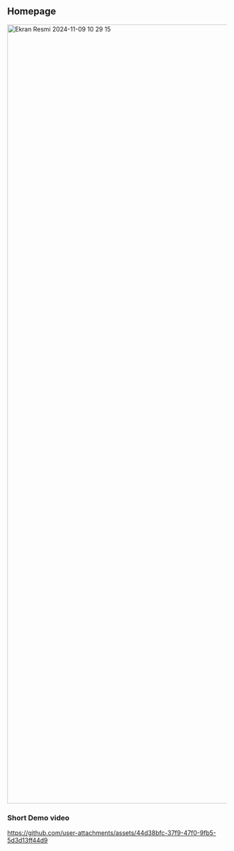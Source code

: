 ## Homepage
<img width="1791" alt="Ekran Resmi 2024-11-09 10 29 15" src="https://github.com/user-attachments/assets/4cf67119-add6-4949-9f2a-9df3b6ca15ec">

### Short Demo video
https://github.com/user-attachments/assets/44d38bfc-37f9-47f0-9fb5-5d3d13ff44d9

